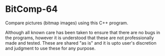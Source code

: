 # BitComp-64
Compare pictures (bitmap images) using this C++ program.

Although all known care has been taken to ensure that there are no bugs in the programs, 
however it is understood that these are not professionally made and tested. These are shared "as is" 
and it is upto user's discretion and judgment to use these for any purpose.
